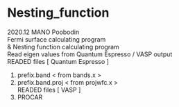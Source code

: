 # Nesting_function <br>
  2020.12 MANO Poobodin <br>
 Fermi surface calculating program <br>
 & Nesting function calculating program <br>
 Read eigen values from Quantum Espresso / VASP output <br>
 READED files [ Quantum Espresso ] <br>
 1. prefix.band       < from bands.x   > <br>
 2. prefix.band.proj  < from projwfc.x > <br>
 READED files [ VASP ] <br>
 1. PROCAR <br>

